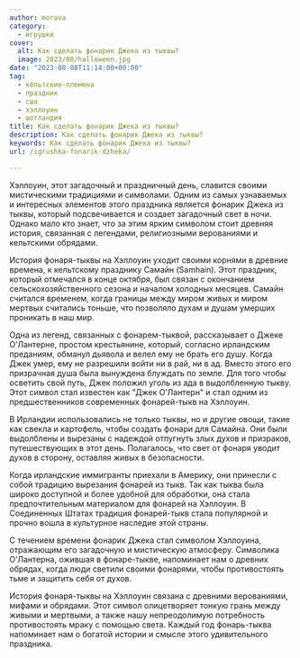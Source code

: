 ```yaml
---
author: morava
category:
  - игрушки
cover:
  alt: Как сделать фонарик Джека из тыквы?
  image: 2023/08/halloween.jpg
date: "2023-08-08T11:14:00+00:00"
tag:
  - кёльтские-племена
  - праздник
  - сша
  - хэллоуин
  - шотландия
title: Как сделать фонарик Джека из тыквы?
description: Как сделать фонарик Джека из тыквы?
keywords: Как сделать фонарик Джека из тыквы?
url: /igrushka-fonarik-dzheka/

---
```

Хэллоуин, этот загадочный и праздничный день, славится своими мистическими традициями и символами. Одним из самых узнаваемых и интересных элементов этого праздника является фонарик Джека из тыквы, который подсвечивается и создает загадочный свет в ночи. Однако мало кто знает, что за этим ярким символом стоит древняя история, связанная с легендами, религиозными верованиями и кельтскими обрядами.

История фонаря-тыквы на Хэллоуин уходит своими корнями в древние времена, к кельтскому празднику Самайн (Samhain). Этот праздник, который отмечался в конце октября, был связан с окончанием сельскохозяйственного сезона и началом холодных месяцев. Самайн считался временем, когда границы между миром живых и миром мертвых считались тоньше, что позволяло духам и душам умерших проникать в наш мир.

Одна из легенд, связанных с фонарем-тыквой, рассказывает о Джеке О'Лантерне, простом крестьянине, который, согласно ирландским преданиям, обманул дьявола и велел ему не брать его душу. Когда Джек умер, ему не разрешили войти ни в рай, ни в ад. Вместо этого его призрачная душа была вынуждена блуждать по земле. Для того чтобы осветить свой путь, Джек положил уголь из ада в выдолбленную тыкву. Этот символ стал известен как "Джек О'Лантерн" и стал одним из предшественников современных фонарей-тыкв на Хэллоуин.

В Ирландии использовались не только тыквы, но и другие овощи, такие как свекла и картофель, чтобы создать фонари для Самайна. Они были выдолблены и вырезаны с надеждой отпугнуть злых духов и призраков, путешествующих в этот день. Полагалось, что свет от фонаря уводит духов в сторону, оставляя живых в безопасности.

Когда ирландские иммигранты приехали в Америку, они принесли с собой традицию вырезания фонарей из тыкв. Так как тыква была широко доступной и более удобной для обработки, она стала предпочтительным материалом для фонарей на Хэллоуин. В Соединенных Штатах традиция фонарей-тыкв стала популярной и прочно вошла в культурное наследие этой страны.

С течением времени фонарик Джека стал символом Хэллоуина, отражающим его загадочную и мистическую атмосферу. Символика О'Лантерна, ожившая в фонаре-тыкве, напоминает нам о древних обрядах, когда люди светили своими фонарями, чтобы противостоять тьме и защитить себя от духов.

История фонаря-тыквы на Хэллоуин связана с древними верованиями, мифами и обрядами. Этот символ олицетворяет тонкую грань между живыми и мертвыми, а также нашу непреодолимую потребность противостоять мраку с помощью света. Каждый год фонарь-тыква напоминает нам о богатой истории и смысле этого удивительного праздника.
